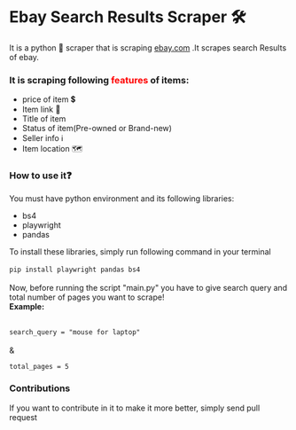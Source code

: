 <h1>Ebay Search Results Scraper 🛠</h1>
<p>It is a python 🐍 scraper that is scraping <a href="https://ebay.com">ebay.com</a>
<a href=""></a>
.It scrapes search Results of ebay.
</p>
<h3>It is scraping following <span style="color: red;">features</span>  of items:</h3>
<ul>
<li>price of item 💲</li>
<li>Item link 🔗</li>
<li>Title of item</li>
<li>Status of item(Pre-owned or Brand-new)</li>
<li>Seller info ℹ</li>
<li>Item location 🗺</li>
</ul>

<h3>How to use it❓</h3>
<p>You must have python environment and its following libraries:
<ul>
<li>bs4</li>
<li>playwright</li>
<li>pandas</li>
</ul>
</p>
<p>
To install these libraries, simply run following command in your terminal <br><br>
<code>pip install playwright pandas bs4</code>
<br>
<br>
Now, before running the script "main.py" you have to give search query and total number of pages you want to scrape!
<br>
<strong>Example:</strong>
<br>
<br>
<code>
search_query = "mouse for laptop"
</code>

<br>
&
<br>
<code>
total_pages = 5  
</code>
</p>
<h3>Contributions</h3>
<p>If you want to contribute in it to make it more better, simply send pull request</p>


